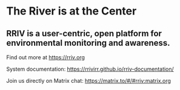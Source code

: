 # The River is at the Center

## RRIV is a user-centric, open platform for environmental monitoring and awareness.

Find out more at https://rriv.org

System documentation: https://rrivirr.github.io/rriv-documentation/

Join us directly on Matrix chat: https://matrix.to/#/#rriv:matrix.org
